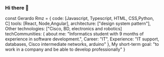 ### Hi there 👋


const Gerardo Rmz = {
  code: [Javascript, Typescript, HTML, CSS,Python, C]
  tools: [React, Node,Angular],
  architecture: ["design system pattern"],
  Other technologies: ["Cisco, BD, electronics and robotics]
  techCommunities: {
                        about me: "Informatics student with 9 months of experience in software development.",
                        Career: "IT",
                        Experience: "IT support, databases, Cisco intermediate networks, arduino"
                      },
My short-term goal: "to work in a company and be able to develop professionally"
}

<!--
**RmzGerardo/RmzGerardo** is a ✨ _special_ ✨ repository because its `README.md` (this file) appears on your GitHub profile.

Here are some ideas to get you started:

- 🔭 I’m currently working on ...
- 🌱 I’m currently learning ...
- 👯 I’m looking to collaborate on ...
- 🤔 I’m looking for help with ...
- 💬 Ask me about ...
- 📫 How to reach me: ...
- 😄 Pronouns: ...
- ⚡ Fun fact: ...
-->
